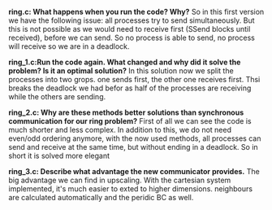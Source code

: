 **ring.c: What happens when you run the code? Why?**
So in this first version we have the following issue: all processes try to send simultaneously. But this is not possible as we would need to receive first (SSend blocks until received), before we can send.
So no process is able to send, no process will receive so we are in a deadlock.

**ring_1.c:Run the code again. What changed and why did it solve the problem? Is it an optimal solution?**
In this solution now we split the processes into two grops. one sends first, the other one receives first. Thsi breaks the deadlock we had befor as half of the processes are receiving while the others are sending. 


**ring_2.c: Why are these methods better solutions than synchronous communication for our ring problem?**
First of all we can see the code is much shorter and less complex. In addition to this, we do not need even/odd ordering anymore, with the now used methods, all processes can send and receive at the same time, but without ending in a deadlock. So in short it is solved more elegant

**ring_3.c: Describe what advantage the new communicator provides.**
The big advantage we can find in upscaling. With the cartesian system implemented, it's much easier to exted to higher dimensions. neighbours are calculated automatically and the peridic BC as well.